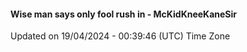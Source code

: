 #### Wise man says only fool rush in - McKidKneeKaneSir
Updated on 19/04/2024 - 00:39:46 (UTC) Time Zone
